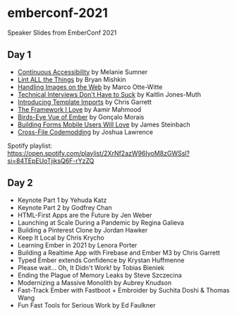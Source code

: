 # emberconf-2021
Speaker Slides from EmberConf 2021

## Day 1

- [Continuous Accessibility](https://noti.st/melsumner/i9uja6/continuous-accessibility) by Melanie Sumner
- [Lint ALL the Things](https://speakerdeck.com/emberconf/2021-lint-all-the-things) by Bryan Mishkin
- [Handling Images on the Web](https://speakerdeck.com/marcoow/handling-images-on-the-web) by Marco Otte-Witte
- [Technical Interviews Don't Have to Suck](https://speakerdeck.com/emberconf/2021-technical-interviews-dont-have-to-suck) by Kaitlin Jones-Muth
- [Introducing Template Imports](https://slides.com/pzuraq/introducing-template-imports) by Chris Garrett
- [The Framework I Love](https://speakerdeck.com/emberconf/2021-the-framework-i-love) by Aamir Mahmood
- [Birds-Eye Vue of Ember](https://github.com/gnclmorais/speaking/blob/master/2021-03-29_EmberConf/2021_Birds-Eye_Vue_of_Ember.pdf) by Gonçalo Morais
- [Building Forms Mobile Users Will Love](https://jdsteinbach.com/emberconf-inputs/) by James Steinbach
- [Cross-File Codemodding](https://www.slideshare.net/JoshuaLawrence6/emberconf-2021-crossfile-codemodding-with-joshua-lawrence) by Joshua Lawrence

Spotify playlist: https://open.spotify.com/playlist/2XrNf2azW96IyoM8zGWSsl?si=84TEpEUoTjiksQ6F-rYzZQ

## Day 2

- Keynote Part 1 by Yehuda Katz
- Keynote Part 2 by Godfrey Chan
- HTML-First Apps are the Future by Jen Weber
- Launching at Scale During a Pandemic by Regina Galieva
- Building a Pinterest Clone by Jordan Hawker
- Keep It Local by Chris Krycho
- Learning Ember in 2021 by Lenora Porter
- Building a Realtime App with Firebase and Ember M3 by Chris Garrett
- Typed Ember extends Confidence by Krystan Huffmenne
- Please wait… Oh, It Didn't Work! by Tobias Bieniek
- Ending the Plague of Memory Leaks by Steve Szczecina
- Modernizing a Massive Monolith by Aubrey Knudson
- Fast-Track Ember with Fastboot + Embroider by Suchita Doshi & Thomas Wang
- Fun Fast Tools for Serious Work by Ed Faulkner
